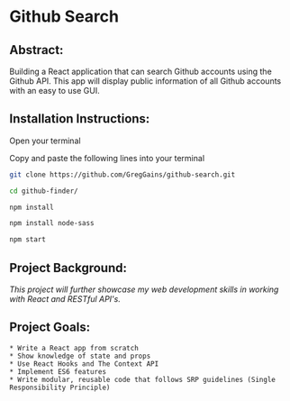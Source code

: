<!-- TITLE AREA -->

# **Github Search**

<!-- ABSTRACT / EXPLANATION  -->

## **Abstract:**

Building a React application that can search Github accounts using the Github API. This app will display public information of all Github accounts with an easy to use GUI.

<!-- INSTALLATION AREA -->

## **Installation Instructions:**

Open your terminal

Copy and paste the following lines into your terminal

```bash
git clone https://github.com/GregGains/github-search.git
```

```bash
cd github-finder/
```

```bash
npm install
```

```bash
npm install node-sass
```

```bash
npm start
```

<!-- Live App  AREA  -->

<!-- PROJECT BACKGROUND AREA -->

## **Project Background:**

_This project will further showcase my web development skills in working with React and RESTful API's._

## **Project Goals:**

    * Write a React app from scratch
    * Show knowledge of state and props
    * Use React Hooks and The Context API
    * Implement ES6 features
    * Write modular, reusable code that follows SRP guidelines (Single Responsibility Principle)
